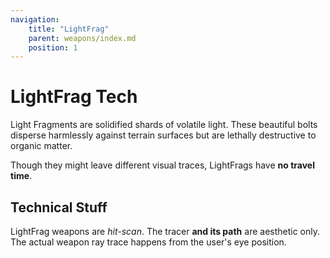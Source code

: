 ```yaml
---
navigation:
    title: "LightFrag"
    parent: weapons/index.md
    position: 1
---
```


# LightFrag Tech

Light Fragments are solidified shards of volatile light. These beautiful bolts disperse harmlessly against terrain surfaces
but are lethally destructive to organic matter.

Though they might leave different visual traces, LightFrags have **no travel time**.

## Technical Stuff

LightFrag weapons are *hit-scan*. The tracer **and its path** are aesthetic only. The actual weapon ray trace happens from the user's eye
position.